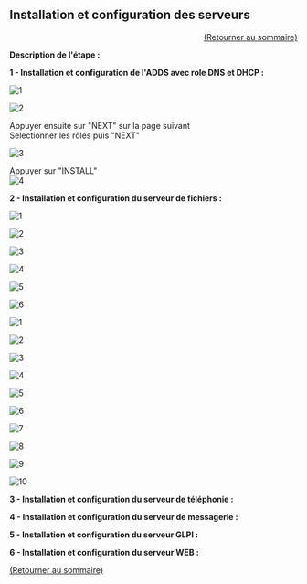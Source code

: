 ## Installation et configuration des serveurs
<p align="right"><a href="README.md">(Retourner au sommaire)</a></p>

**Description de l'étape :**  

**1 - Installation et configuration de l'ADDS avec role DNS et DHCP :**  

![1](https://github.com/user-attachments/assets/79538337-c167-4464-b7bc-7341ec2d1a81)  

![2](https://github.com/user-attachments/assets/b5db41af-d3a4-47fc-9b44-d3c47b0ea197)  

Appuyer ensuite sur "NEXT" sur la page suivant  
Selectionner les rôles puis "NEXT"  

![3](https://github.com/user-attachments/assets/59dcbc37-879f-4c53-8713-1167fb683413)  

Appuyer sur "INSTALL"  
![4](https://github.com/user-attachments/assets/59028b30-a650-4b32-9913-d6d50abac53c)  

**2 - Installation et configuration du serveur de fichiers :**  

![1](https://github.com/user-attachments/assets/f284920b-974d-416f-9647-b318c5a10c68)  

![2](https://github.com/user-attachments/assets/b804640f-0b27-4e7c-88ab-5a3fdbd3a911)  

![3](https://github.com/user-attachments/assets/f4bdb34b-dbfb-4325-9908-88e3a88728e9)  

![4](https://github.com/user-attachments/assets/33ffdd6f-4739-4ab6-9a91-7af96a4bd23f)  

![5](https://github.com/user-attachments/assets/8a3be982-faad-43b2-a9dd-aec4a90fa414)  

![6](https://github.com/user-attachments/assets/09f4b1d0-689c-4586-87dd-7d283ece13b0)  

![1](https://github.com/user-attachments/assets/0509ca99-31ef-484e-94c9-04d3e742a22e)  

![2](https://github.com/user-attachments/assets/996ed0ff-db9f-47e5-9198-64331a39fa8c)  

![3](https://github.com/user-attachments/assets/277e28aa-56e0-496f-974a-e8f358742f29)  

![4](https://github.com/user-attachments/assets/db3601d3-78eb-49af-9118-9fe98c7638e5)  

![5](https://github.com/user-attachments/assets/80ed702d-cda4-48c1-9ea7-6b482584517a)  

![6](https://github.com/user-attachments/assets/4e34b6a6-5b8c-4400-bfc6-9409e07bb974)  

![7](https://github.com/user-attachments/assets/7033ab19-99b9-4386-87c0-a258d24f0a94)  

![8](https://github.com/user-attachments/assets/b3a80be8-3764-4e96-92c3-544831199e09)  

![9](https://github.com/user-attachments/assets/07aba628-5d25-4eb1-b5c8-86deb1385f1f)  

![10](https://github.com/user-attachments/assets/1b80a020-289c-47b7-a6ac-498c23677b56)  


**3 - Installation et configuration du serveur de téléphonie :**


**4 - Installation et configuration du serveur de messagerie :**


**5 - Installation et configuration du serveur GLPI :**


**6 - Installation et configuration du serveur WEB :**


<a href="README.md">(Retourner au sommaire)</a>
